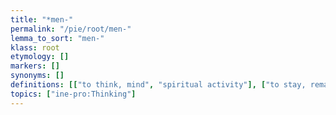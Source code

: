 ```yaml
---
title: "*men-"
permalink: "/pie/root/men-"
lemma_to_sort: "men-"
klass: root
etymology: []
markers: []
synonyms: []
definitions: [["to think, mind", "spiritual activity"], ["to stay, remain"], ["to stand out, to tower"]]
topics: ["ine-pro:Thinking"]
---
```

